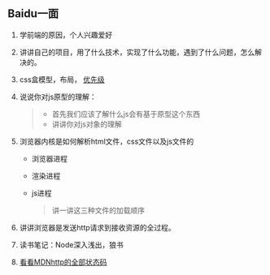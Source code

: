 ## Baidu一面

1. 学前端的原因，个人兴趣爱好

2. 讲讲自己的项目，用了什么技术，实现了什么功能，遇到了什么问题，怎么解决的。

3. css盒模型，布局，
<a href='../InfaExperience/CSS/Importtant'>优先级</a>

4. 说说你对js原型的理解：

   > - 首先我们应该了解什么js会有基于原型这个东西
   > - 讲讲你对js对象的理解

5. 浏览器内核是如何解析html文件，css文件以及js文件的

   - 浏览器进程

   - 渲染进程

   - js进程

     > 讲一讲这三种文件的加载顺序

6. 讲讲浏览器是发送http请求到接收资源的全过程。
7. 读书笔记：Node深入浅出，狼书
8. <a href='https://developer.mozilla.org/zh-CN/docs/Web/HTTP/Status/100' target=_blank> 看看MDNhttp的全部状态码 </a>